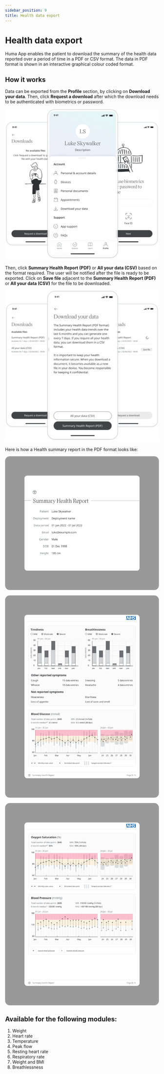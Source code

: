 ```yaml
---
sidebar_position: 9
title: Health data export
---
```

# Health data export 

Huma App enables the patient to download the summary of the health data reported over a period of time in a PDF or CSV format. The data in PDF format is shown in an interactive graphical colour coded format.

## How it works
Data can be exported from the **Profile** section, by clicking on **Download your data**. Then, click **Request a download** after which the download needs to be authenticated with biometrics or password.

![PDF Health Summary 1](../assets/HealthSummary1.png)

Then, click **Summary Health Report (PDF)** or **All your data (CSV)** based on the format required. The user will be notified after the file is ready to be exported. Click on **Save file** adjacent to the **Summary Health Report (PDF)**  or **All your data (CSV)** for the file to be downloaded.

![PDF Health Summary 2](../assets/HealthSummary2.png)

Here is how a Health summary report in the PDF format looks like:

![PDF Health Summary 3](../assets/HealthSummary3.png)

![PDF Health Summary 4](../assets/HealthSummary4.png)

![PDF Health Summary 5](../assets/HealthSummary5.png)

## Available for the following modules: 
1. Weight
2. Heart rate
3. Temperature
4. Peak flow
5. Resting heart rate
6. Respiratory rate
7. Weight and BMI
8. Breathlessness
